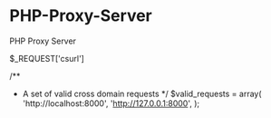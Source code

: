 # PHP-Proxy-Server
PHP Proxy Server

$_REQUEST['csurl']


/**
 * A set of valid cross domain requests
 */
$valid_requests = array(
   'http://localhost:8000',
   'http://127.0.0.1:8000',
);
